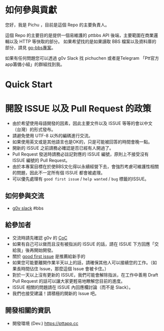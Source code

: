 # 如何參與貢獻

您好，我是 Pichu ，目前是這個 Repo 的主要負責人。

這個 Repo 的主要目的是提供一個易維護的 pttbbs API 後端，主要範圍在商業邏輯以及 HTTP 等快取的部分。
如果希望找的是如果讀取 BBS 檔案以及資料庫的部分，請見 [go-bbs專案](https://github.com/Ptt-official-app/)。

如果有任何問題您可以透過 g0v Slack 找 pichuchen 或者是Telegram 「Ptt官方app籌備小組」的群組找到我。

# Quick Start



# 開設 ISSUE 以及 Pull Request 的政策

* 由於希望使用母語開發的因素，因此主要文件以及 ISSUE 等等的會以中文（台灣）的形式發布。
* 請避免使用 UTF-8 以外的編碼進行交流。
* 如果使用英文或是其他語言也是OK的，只是可能被回答的時間會晚一點。
* 開新的 ISSUE 之前請務必確認是否已經有人開過了。
* Pull Request 發送時請務必註記對應的 ISSUE 編號，原則上不接受沒有 ISSUE 編號的 Pull Request。
* 由於本專案目標在於使BBS文化得以永續經營下去，會強烈考慮可維護性相關的問題，因此不一定所有個 ISSUE 都會被處理。
* 可以優先處理有 `good first issue` / `help wanted` / `bug` 標籤的ISSUE。

## 如何參與交流

* [g0v slack](https://join.g0v.tw/) #bbs

## 給參加者

* 交流時請先確認 g0v 的 [CoC](https://github.com/g0v/coc/blob/master/COC.md)
* 如果有自己可以做而且沒有被指派的 ISSUE 的話，請在 ISSUE 下方回應「交給我」後再開始開發。
* 關於 [good first issue](https://github.com/Ptt-official-app/go-bbs/issues?q=is%3Aissue+is%3Aopen+label%3A%22good+first+issue%22) 是推薦給新手的
* 如果您可能要離開作業半天以上的話，請確保其他人可以接續您的工作。（如果長時間佔住 Issue，那麼這個 Issue 會被卡住。）
* 對於一天以上沒有更新的 ISSUE，我們可能會解除指派，在工作中善用 Draft Pull Request 的話可以讓大家更輕易地瞭解您目前的進度。
* ISSUE 相關的問題請在 ISSUE 內回應欄討論（而不是 Slack）。
* 我們也接受建議！請積極的開新的 Issue 吧。

## 開發相關的資訊

* 開發環境 (Dev.) https://pttapp.cc
